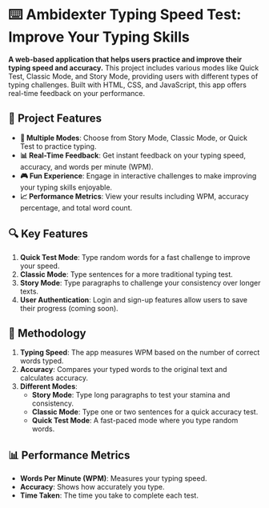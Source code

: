 # ⌨️ Ambidexter Typing Speed Test: Improve Your Typing Skills

**A web-based application that helps users practice and improve their typing speed and accuracy.** This project includes various modes like Quick Test, Classic Mode, and Story Mode, providing users with different types of typing challenges. Built with HTML, CSS, and JavaScript, this app offers real-time feedback on your performance.

## 🌟 Project Features

- **📝 Multiple Modes**: Choose from Story Mode, Classic Mode, or Quick Test to practice typing.
- **📊 Real-Time Feedback**: Get instant feedback on your typing speed, accuracy, and words per minute (WPM).
- **🎮 Fun Experience**: Engage in interactive challenges to make improving your typing skills enjoyable.
- **📈 Performance Metrics**: View your results including WPM, accuracy percentage, and total word count.

## 🔍 Key Features

1. **Quick Test Mode**: Type random words for a fast challenge to improve your speed.
2. **Classic Mode**: Type sentences for a more traditional typing test.
3. **Story Mode**: Type paragraphs to challenge your consistency over longer texts.
4. **User Authentication**: Login and sign-up features allow users to save their progress (coming soon).

## 🧬 Methodology

1. **Typing Speed**: The app measures WPM based on the number of correct words typed.
2. **Accuracy**: Compares your typed words to the original text and calculates accuracy.
3. **Different Modes**:
   - **Story Mode**: Type long paragraphs to test your stamina and consistency.
   - **Classic Mode**: Type one or two sentences for a quick accuracy test.
   - **Quick Test Mode**: A fast-paced mode where you type random words.

## 📊 Performance Metrics

- **Words Per Minute (WPM)**: Measures your typing speed.
- **Accuracy**: Shows how accurately you type.
- **Time Taken**: The time you take to complete each test.
